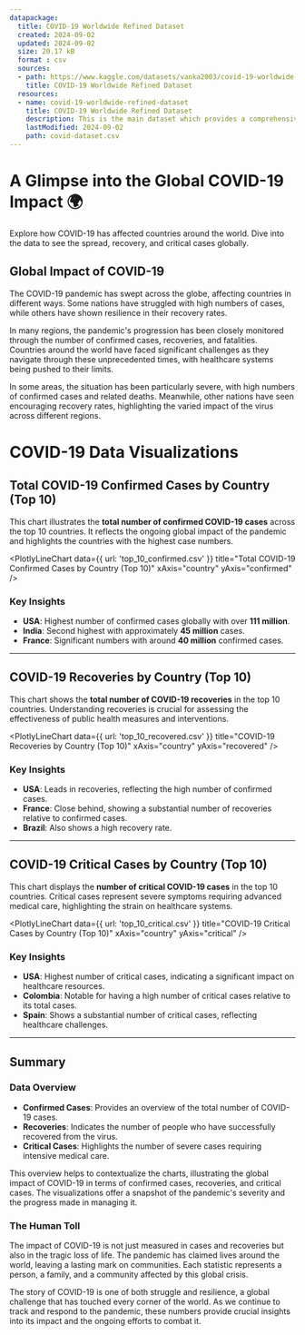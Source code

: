 ```yaml
---
datapackage:
  title: COVID-19 Worldwide Refined Dataset
  created: 2024-09-02
  updated: 2024-09-02
  size: 20.17 kB
  format : csv
  sources:
  - path: https://www.kaggle.com/datasets/vanka2003/covid-19-worldwide-refined-dataset
    title: COVID-19 Worldwide Refined Dataset
  resources:
  - name: covid-19-worldwide-refined-dataset
    title: COVID-19 Worldwide Refined Dataset
    description: This is the main dataset which provides a comprehensive and refined collection of COVID-19 information, sourced from RapidAPI and curated to offer valuable insights. The data is updated with the most recent information available, ensuring that you have access to accurate and timely statistics.
    lastModified: 2024-09-02
    path: covid-dataset.csv
---
```


<div class="hero">
    <h1 class="hero-title">A Glimpse into the Global COVID-19 Impact 🌍</h1>
    <p class="hero-description">Explore how COVID-19 has affected countries around the world. Dive into the data to see the spread, recovery, and critical cases globally.</p>
</div>

## Global Impact of COVID-19

The COVID-19 pandemic has swept across the globe, affecting countries in different ways. Some nations have struggled with high numbers of cases, while others have shown resilience in their recovery rates.

In many regions, the pandemic's progression has been closely monitored through the number of confirmed cases, recoveries, and fatalities. Countries around the world have faced significant challenges as they navigate through these unprecedented times, with healthcare systems being pushed to their limits.

In some areas, the situation has been particularly severe, with high numbers of confirmed cases and related deaths. Meanwhile, other nations have seen encouraging recovery rates, highlighting the varied impact of the virus across different regions.

# COVID-19 Data Visualizations

## Total COVID-19 Confirmed Cases by Country (Top 10)

This chart illustrates the **total number of confirmed COVID-19 cases** across the top 10 countries. It reflects the ongoing global impact of the pandemic and highlights the countries with the highest case numbers.

<PlotlyLineChart
  data={{
    url: 'top_10_confirmed.csv'
  }}
  title="Total COVID-19 Confirmed Cases by Country (Top 10)"
  xAxis="country"
  yAxis="confirmed"
/>

### Key Insights
- **USA**: Highest number of confirmed cases globally with over **111 million**.
- **India**: Second highest with approximately **45 million** cases.
- **France**: Significant numbers with around **40 million** confirmed cases.

---

## COVID-19 Recoveries by Country (Top 10)

This chart shows the **total number of COVID-19 recoveries** in the top 10 countries. Understanding recoveries is crucial for assessing the effectiveness of public health measures and interventions.

<PlotlyLineChart
  data={{
    url: 'top_10_recovered.csv'
  }}
  title="COVID-19 Recoveries by Country (Top 10)"
  xAxis="country"
  yAxis="recovered"
/>

### Key Insights
- **USA**: Leads in recoveries, reflecting the high number of confirmed cases.
- **France**: Close behind, showing a substantial number of recoveries relative to confirmed cases.
- **Brazil**: Also shows a high recovery rate.

---

## COVID-19 Critical Cases by Country (Top 10)

This chart displays the **number of critical COVID-19 cases** in the top 10 countries. Critical cases represent severe symptoms requiring advanced medical care, highlighting the strain on healthcare systems.

<PlotlyLineChart
  data={{
    url: 'top_10_critical.csv'
  }}
  title="COVID-19 Critical Cases by Country (Top 10)"
  xAxis="country"
  yAxis="critical"
/>

### Key Insights
- **USA**: Highest number of critical cases, indicating a significant impact on healthcare resources.
- **Colombia**: Notable for having a high number of critical cases relative to its total cases.
- **Spain**: Shows a substantial number of critical cases, reflecting healthcare challenges.

---

## Summary

### Data Overview
- **Confirmed Cases**: Provides an overview of the total number of COVID-19 cases.
- **Recoveries**: Indicates the number of people who have successfully recovered from the virus.
- **Critical Cases**: Highlights the number of severe cases requiring intensive medical care.

This overview helps to contextualize the charts, illustrating the global impact of COVID-19 in terms of confirmed cases, recoveries, and critical cases. The visualizations offer a snapshot of the pandemic's severity and the progress made in managing it.


### The Human Toll

The impact of COVID-19 is not just measured in cases and recoveries but also in the tragic loss of life. The pandemic has claimed lives around the world, leaving a lasting mark on communities. Each statistic represents a person, a family, and a community affected by this global crisis.

The story of COVID-19 is one of both struggle and resilience, a global challenge that has touched every corner of the world. As we continue to track and respond to the pandemic, these numbers provide crucial insights into its impact and the ongoing efforts to combat it.
